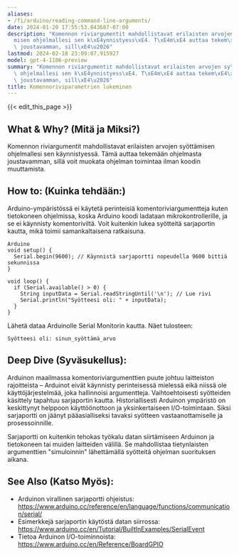 ```yaml
---
aliases:
- /fi/arduino/reading-command-line-arguments/
date: 2024-01-20 17:55:53.843687-07:00
description: "Komennon riviargumentit mahdollistavat erilaisten arvojen sy\xF6tt\xE4\
  misen ohjelmallesi sen k\xE4ynnistyess\xE4. T\xE4m\xE4 auttaa tekem\xE4\xE4n ohjelmasta\
  \ joustavamman, sill\xE4\u2026"
lastmod: 2024-02-18 23:09:07.915927
model: gpt-4-1106-preview
summary: "Komennon riviargumentit mahdollistavat erilaisten arvojen sy\xF6tt\xE4misen\
  \ ohjelmallesi sen k\xE4ynnistyess\xE4. T\xE4m\xE4 auttaa tekem\xE4\xE4n ohjelmasta\
  \ joustavamman, sill\xE4\u2026"
title: Komennoriviparametrien lukeminen
---
```


{{< edit_this_page >}}

## What & Why? (Mitä ja Miksi?)
Komennon riviargumentit mahdollistavat erilaisten arvojen syöttämisen ohjelmallesi sen käynnistyessä. Tämä auttaa tekemään ohjelmasta joustavamman, sillä voit muokata ohjelman toimintaa ilman koodin muuttamista.

## How to: (Kuinka tehdään:)
Arduino-ympäristössä ei käytetä perinteisiä komentoriviargumentteja kuten tietokoneen ohjelmissa, koska Arduino koodi ladataan mikrokontrollerille, ja se ei käynnisty komentoriviltä. Voit kuitenkin lukea syötteitä sarjaportin kautta, mikä toimii samankaltaisena ratkaisuna.

```
Arduino
void setup() {
  Serial.begin(9600); // Käynnistä sarjaportti nopeudella 9600 bittiä sekunnissa
}

void loop() {
  if (Serial.available() > 0) {
    String inputData = Serial.readStringUntil('\n'); // Lue rivi
    Serial.println("Syötteesi oli: " + inputData);
  }
}
```

Lähetä dataa Arduinolle Serial Monitorin kautta. Näet tulosteen:
```
Syötteesi oli: sinun_syöttämä_arvo
```

## Deep Dive (Syväsukellus):
Arduinon maailmassa komentoriviargumenttien puute johtuu laitteiston rajoitteista – Arduinot eivät käynnisty perinteisessä mielessä eikä niissä ole käyttöjärjestelmää, joka hallinnoisi argumentteja. Vaihtoehtoisesti syötteiden käsittely tapahtuu sarjaportin kautta. Historiallisesti Arduinon ympäristö on keskittynyt helppoon käyttöönottoon ja yksinkertaiseen I/O-toimintaan. Siksi sarjaportti on jäänyt pääasialliseksi tavaksi syötteen vastaanottamiselle ja prosessoinnille. 

Sarjaportti on kuitenkin tehokas työkalu datan siirtämiseen Arduinon ja tietokoneen tai muiden laitteiden välillä. Se mahdollistaa tietynlaisten argumenttien "simuloinnin" lähettämällä syötteitä ohjelman suorituksen aikana.

## See Also (Katso Myös):
- Arduinon virallinen sarjaportti ohjeistus: https://www.arduino.cc/reference/en/language/functions/communication/serial/
- Esimerkkejä sarjaportin käytöstä datan siirrossa: https://www.arduino.cc/en/Tutorial/BuiltInExamples/SerialEvent
- Tietoa Arduinon I/O-toiminnoista: https://www.arduino.cc/en/Reference/BoardGPIO
